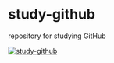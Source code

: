 # study-github
repository for studying GitHub

[![study-github](https://github.com/hakohl/study-github/actions/workflows/list-repos-cli-github.yml/badge.svg?branch=main)](https://github.com/hakohl/study-github/actions/workflows/study-github.yml)
